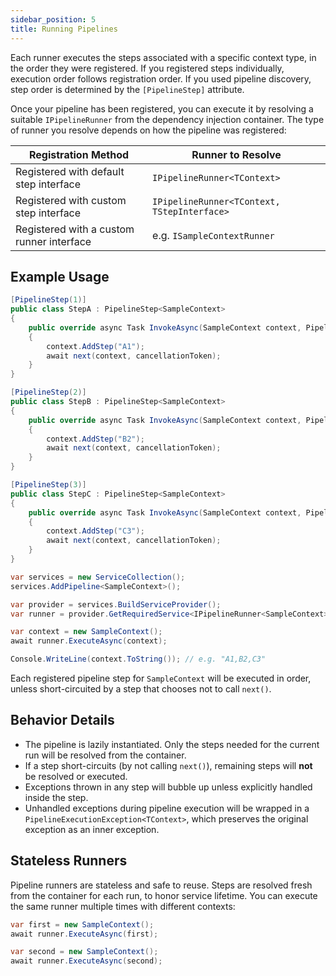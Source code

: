 ```yaml
---
sidebar_position: 5
title: Running Pipelines
---
```


Each runner executes the steps associated with a specific context type, in the order they were registered. If you registered steps individually, execution order follows registration order. If you used pipeline discovery, step order is determined by the `[PipelineStep]` attribute.

Once your pipeline has been registered, you can execute it by resolving a suitable `IPipelineRunner` from the dependency injection container. The type of runner you resolve depends on how the pipeline was registered:

| Registration Method                       | Runner to Resolve                           |
| ----------------------------------------- | ------------------------------------------- |
| Registered with default step interface    | `IPipelineRunner<TContext>`                 |
| Registered with custom step interface     | `IPipelineRunner<TContext, TStepInterface>` |
| Registered with a custom runner interface | e.g. `ISampleContextRunner`                 |

## Example Usage

```csharp title="Executing a Pipeline"
[PipelineStep(1)]
public class StepA : PipelineStep<SampleContext>
{
    public override async Task InvokeAsync(SampleContext context, PipelineDelegate<SampleContext> next, CancellationToken cancellationToken = default)
    {
        context.AddStep("A1");
        await next(context, cancellationToken);
    }
}

[PipelineStep(2)]
public class StepB : PipelineStep<SampleContext>
{
    public override async Task InvokeAsync(SampleContext context, PipelineDelegate<SampleContext> next, CancellationToken cancellationToken = default)
    {
        context.AddStep("B2");
        await next(context, cancellationToken);
    }
}

[PipelineStep(3)]
public class StepC : PipelineStep<SampleContext>
{
    public override async Task InvokeAsync(SampleContext context, PipelineDelegate<SampleContext> next, CancellationToken cancellationToken = default)
    {
        context.AddStep("C3");
        await next(context, cancellationToken);
    }
}

var services = new ServiceCollection();
services.AddPipeline<SampleContext>();

var provider = services.BuildServiceProvider();
var runner = provider.GetRequiredService<IPipelineRunner<SampleContext>>();

var context = new SampleContext();
await runner.ExecuteAsync(context);

Console.WriteLine(context.ToString()); // e.g. "A1,B2,C3"
```

Each registered pipeline step for `SampleContext` will be executed in order, unless short-circuited by a step that chooses not to call `next()`.

## Behavior Details

- The pipeline is lazily instantiated. Only the steps needed for the current run will be resolved from the container.
- If a step short-circuits (by not calling `next()`), remaining steps will **not** be resolved or executed.
- Exceptions thrown in any step will bubble up unless explicitly handled inside the step.
- Unhandled exceptions during pipeline execution will be wrapped in a `PipelineExecutionException<TContext>`, which preserves the original exception as an inner exception.

## Stateless Runners

Pipeline runners are stateless and safe to reuse. Steps are resolved fresh from the container for each run, to honor service lifetime. You can execute the same runner multiple times with different contexts:

```csharp
var first = new SampleContext();
await runner.ExecuteAsync(first);

var second = new SampleContext();
await runner.ExecuteAsync(second);
```
